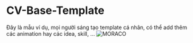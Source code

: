 # CV-Base-Template
Đây là mẫu ví dụ, mọi người sáng tạo template cá nhân, có thể add thêm các animation hay các idea, skill, ...
![MORACO](https://user-images.githubusercontent.com/48147606/151664641-4f0908d9-dc1e-4285-8ce6-d5905b0dd605.jpg)

